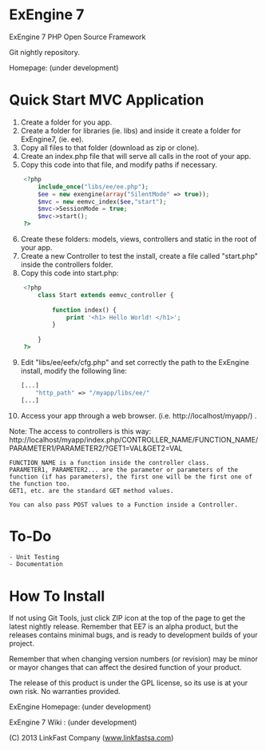 ExEngine 7
==========

ExEngine 7 PHP Open Source Framework

Git nightly repository.

Homepage: (under development)
 
Quick Start MVC Application
===========================

1. Create a folder for you app.
2. Create a folder for libraries (ie. libs) and inside it create a folder for ExEngine7, (ie. ee).
3. Copy all files to that folder (download as zip or clone).
4. Create an index.php file that will serve all calls in the root of your app.
5. Copy this code into that file, and modify paths if necessary.
```php
	<?php
		include_once("libs/ee/ee.php");
		$ee = new exengine(array("SilentMode" => true));
		$mvc = new eemvc_index($ee,"start");
		$mvc->SessionMode = true;
		$mvc->start();
	?>
```
6. Create these folders: models, views, controllers and static in the root of your app.
7. Create a new Controller to test the install, create a file called "start.php" inside the controllers folder.
8. Copy this code into start.php:
```php
	<?php
		class Start extends eemvc_controller {
			
			function index() {
				print '<h1> Hello World! </h1>';
			}
		
		}
	?>
```
9. Edit "libs/ee/eefx/cfg.php" and set correctly the path to the ExEngine install, modify the following line:
	```php
	[...]
		"http_path" => "/myapp/libs/ee/"
	[...]
	```
10. Access your app through a web browser. (i.e. http://localhost/myapp/) .

Note: The access to controllers is this way:
	http://localhost/myapp/index.php/CONTROLLER_NAME/FUNCTION_NAME/PARAMETER1/PARAMETER2/?GET1=VAL&GET2=VAL
	
	FUNCTION_NAME is a function inside the controller class.
	PARAMETER1, PARAMETER2... are the parameter or parameters of the function (if has parameters), the first one will be the first one of the function too.
	GET1, etc. are the standard GET method values.

	You can also pass POST values to a Function inside a Controller.
	
To-Do
=====

	- Unit Testing
	- Documentation

How To Install
==============

If not using Git Tools, just click ZIP icon at the top of the page to get the latest nightly release.
Remember that EE7 is an alpha product, but the releases contains minimal bugs, and is ready to development builds of your project.

Remember that when changing version numbers (or revision) may be minor or mayor changes that can affect the desired function of your product.

The release of this product is under the GPL license, so its use is at your own risk. No warranties provided.

ExEngine Homepage: (under development)

ExEngine 7 Wiki  : (under development)

(C) 2013 LinkFast Company (www.linkfastsa.com)